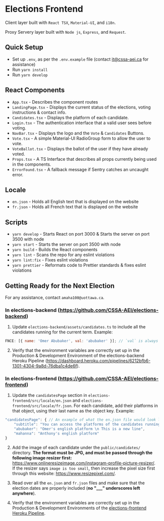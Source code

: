 # Elections Frontend

Client layer built with `React TSX`, `Material-UI`, and `i18n`.

Proxy Servery layer built with `Node js`, `Express`, and `Request`.

## Quick Setup

- Set up `.env`, as per the `.env.example` file (contact it@cssa-aei.ca for assistance)
- Run `yarn install`
- Run `yarn develop`

## React Components

- `App.tsx` - Describes the component routes
- `LandingPage.tsx` - Displays the current status of the elections, voting instructions & contact info.
- `Candidates.tsx` - Displays the platform of each candidate.
- `Login.tsx` - The authentication interface that a valid user sees before voting.
- `NavBar.tsx` - Displays the logo and the `Vote` & `Candidates` Buttons.
- `Vote.tsx` - A simple Material-UI RadioGroup form to allow the user to vote.
- `VoteBallot.tsx` - Displays the ballot of the user if they have already voted.
- `Props.tsx` - A TS Interface that describes all props currently being used in the components.
- `ErrorFound.tsx` - A fallback message if Sentry catches an uncaught error.

## Locale

- `en.json` - Holds all English text that is displayed on the website
- `fr.json` - Holds all French text that is displayed on the website

## Scripts

- `yarn develop` - Starts React on port 3000 & Starts the server on port 3500 with node
- `yarn start` - Starts the server on port 3500 with node
- `yarn build` - Builds the React components
- `yarn lint` - Scans the repo for any eslint violations
- `yarn lint:fix` - Fixes eslint violations
- `yarn prettier` - Reformats code to Prettier standards & fixes eslint violations

## Getting Ready for the Next Election

For any assistance, contact `amaha100@uottawa.ca`.

### In elections-backend (https://github.com/CSSA-AEI/elections-backend)

1.  Update `elections-backend/assets/candidates.ts` to include all the candidates running for the current term. Example:

```javascript
FNCE: [{ name: 'Omer Abubaker', val: 'abubaker' }]; // `val` is always the candidate's last name
```

2. Verify that the environment variables are correctly set up in the Production & Development Environment of the elections-backend Heroku Pipeline (https://dashboard.heroku.com/pipelines/6212bfb6-1301-4304-9a8d-76dba1c4de6f).

### In elections-frontend (https://github.com/CSSA-AEI/elections-frontend)

1. Update the `candidatesPage` section in `elections-frontend/src/locale/en.json` and `elections-frontend/src/locale/fr.json`. For each candidate, add their platforms in that object, using their last name as the object key. Example:

```javascript
"candidatesPage": { // An example of what the en.json file would look like
    "subtitle": "You can access the platforms of the candidates running for the CSSA 20__-20__ term below.",
    "abubaker": "Omer's english platform \n This is a new line",
    "mahanna": "Anthony's english platform"
}
```

2. Add the image of each candidate under the `public/candidates/` directory. **The format must be JPG, and must be passed through the following image resizer first:** https://www.onlineresizeimage.com/instagram-profile-picture-resizer/. If the resizer says `image is too small`, then increase the pixel size first through this website: https://www.resizepixel.com/.

3. Read over all the `en.json` and `fr.json` files and make sure that the election dates are properly included (**no "\_\_\_" underscores left anywhere**).

4. Verify that the environment variables are correctly set up in the Production & Development Environments of the [elections-frontend Heroku Pipeline](https://dashboard.heroku.com/pipelines/6a561515-c587-4924-a53d-c787f75db2ce).
